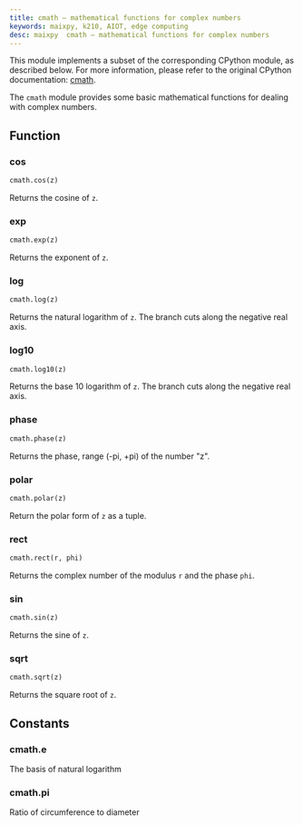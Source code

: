 ```yaml
---
title: cmath – mathematical functions for complex numbers
keywords: maixpy, k210, AIOT, edge computing
desc: maixpy  cmath – mathematical functions for complex numbers
---
```



This module implements a subset of the corresponding CPython module, as described below. For more information, please refer to the original CPython documentation: [cmath](https://docs.python.org/3.5/library/cmath.html#module-cmath).

The `cmath` module provides some basic mathematical functions for dealing with complex numbers.


## Function

### cos

```python
cmath.cos(z)
```

Returns the cosine of `z`.

### exp

```python
cmath.exp(z)
```

Returns the exponent of `z`.

### log

```python
cmath.log(z)
```

Returns the natural logarithm of `z`. The branch cuts along the negative real axis.

### log10

```python
cmath.log10(z)
```

Returns the base 10 logarithm of `z`. The branch cuts along the negative real axis.

### phase

```python
cmath.phase(z)
```

Returns the phase, range (-pi, +pi) of the number "z".

### polar

```python
cmath.polar(z)
```

Return the polar form of `z` as a tuple.

### rect

```python
cmath.rect(r, phi)
```

Returns the complex number of the modulus `r` and the phase `phi`.

### sin

```python
cmath.sin(z)
```

Returns the sine of `z`.

### sqrt

```python
cmath.sqrt(z)
```

Returns the square root of `z`.

## Constants

### cmath.e

The basis of natural logarithm

### cmath.pi

Ratio of circumference to diameter
